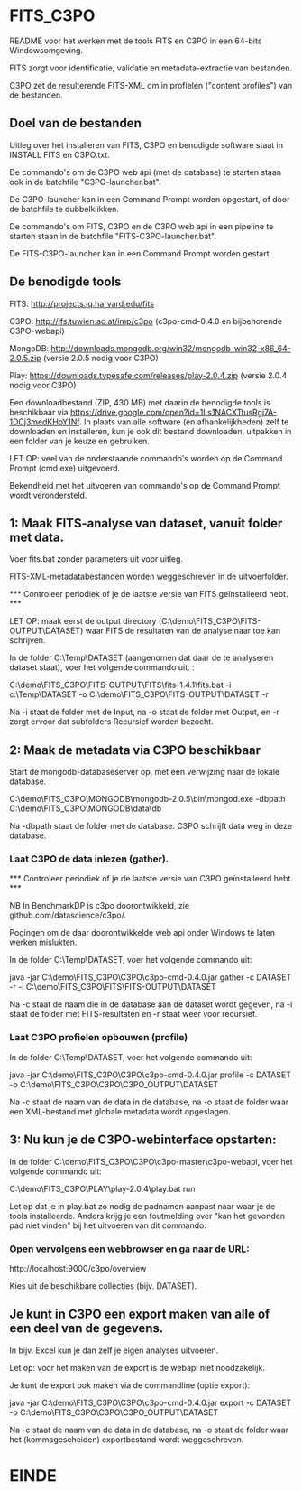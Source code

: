 # FITS_C3PO
README voor het werken met de tools FITS en C3PO in een 64-bits Windowsomgeving.

FITS zorgt voor identificatie, validatie en metadata-extractie van bestanden.

C3PO zet de resulterende FITS-XML om in profielen ("content profiles") van de bestanden.
## Doel van de bestanden
Uitleg over het installeren van FITS, C3PO en benodigde software staat in INSTALL FITS en C3PO.txt.

De commando's om de C3PO web api (met de database) te starten staan ook in de batchfile "C3PO-launcher.bat".

De C3PO-launcher kan in een Command Prompt worden opgestart, of door de batchfile te dubbelklikken. 

De commando's om FITS, C3PO en de C3PO web api in een pipeline te starten staan in de batchfile "FITS-C3PO-launcher.bat".

De FITS-C3PO-launcher kan in een Command Prompt worden gestart.

## De benodigde tools
FITS: http://projects.iq.harvard.edu/fits

C3PO: http://ifs.tuwien.ac.at/imp/c3po (c3po-cmd-0.4.0 en bijbehorende C3PO-webapi)

MongoDB: http://downloads.mongodb.org/win32/mongodb-win32-x86_64-2.0.5.zip (versie 2.0.5 nodig voor C3PO)

Play: https://downloads.typesafe.com/releases/play-2.0.4.zip (versie 2.0.4 nodig voor C3PO) 

Een downloadbestand (ZIP, 430 MB) met daarin de benodigde tools is beschikbaar via https://drive.google.com/open?id=1Ls1NACXTtusRgj7A-1DCj3medKHoY1Nf. In plaats van alle software (en afhankelijkheden) zelf te downloaden en installeren, kun je ook dit bestand downloaden, uitpakken in een folder van je keuze en gebruiken.

LET OP: veel van de onderstaande commando's worden op de Command Prompt (cmd.exe) uitgevoerd.

Bekendheid met het uitvoeren van commando's op de Command Prompt wordt verondersteld.

## 1: Maak FITS-analyse van dataset, vanuit folder met data.
   Voer fits.bat zonder parameters uit voor uitleg.

FITS-XML-metadatabestanden worden weggeschreven in de uitvoerfolder.

*** Controleer periodiek of je de laatste versie van FITS geïnstalleerd hebt. ***

LET OP: maak eerst de output directory (C:\demo\FITS_C3PO\FITS-OUTPUT\DATASET) waar FITS de resultaten van de analyse naar toe kan schrijven. 
 
In de folder C:\Temp\DATASET (aangenomen dat daar de te analyseren dataset staat), voer het volgende commando uit. :
   
C:\demo\FITS_C3PO\FITS-OUTPUT\FITS\fits-1.4.1\fits.bat -i c:\Temp\DATASET -o C:\demo\FITS_C3PO\FITS-OUTPUT\DATASET -r
   
Na -i staat de folder met de Input, na -o staat de folder met Output, en -r zorgt ervoor dat subfolders Recursief worden bezocht.

## 2: Maak de metadata via C3PO beschikbaar
Start de mongodb-databaseserver op, met een verwijzing naar de lokale database.

C:\demo\FITS_C3PO\MONGODB\mongodb-2.0.5\bin\mongod.exe -dbpath C:\demo\FITS_C3PO\MONGODB\data\db

Na -dbpath staat de folder met de database. C3PO schrijft data weg in deze database.

### Laat C3PO de data inlezen (gather).

*** Controleer periodiek of je de laatste versie van C3PO geïnstalleerd hebt. ***

NB In BenchmarkDP is c3po doorontwikkeld, zie github.com/datascience/c3po/.

Pogingen om de daar doorontwikkelde web api onder Windows te laten werken mislukten.

In de folder C:\Temp\DATASET, voer het volgende commando uit:

java -jar C:\demo\FITS_C3PO\C3PO\c3po-cmd-0.4.0.jar gather -c DATASET -r -i C:\demo\FITS_C3PO\FITS\FITS-OUTPUT\DATASET

Na -c staat de naam die in de database aan de dataset wordt gegeven, na -i staat de folder met FITS-resultaten en -r staat weer voor recursief.

### Laat C3PO profielen opbouwen (profile)
   
In de folder C:\Temp\DATASET, voer het volgende commando uit:

java -jar C:\demo\FITS_C3PO\C3PO\c3po-cmd-0.4.0.jar profile -c DATASET -o C:\demo\FITS_C3PO\C3PO\C3PO_OUTPUT\DATASET

Na -c staat de naam van de data in de database, na -o staat de folder waar een XML-bestand met globale metadata wordt opgeslagen.

## 3: Nu kun je de C3PO-webinterface opstarten:
In de folder C:\demo\FITS_C3PO\C3PO\c3po-master\c3po-webapi, voer het volgende commando uit:

C:\demo\FITS_C3PO\PLAY\play-2.0.4\play.bat run

Let op dat je in play.bat zo nodig de padnamen aanpast naar waar je de tools installeerde. Anders krijg je een foutmelding over "kan het gevonden pad niet vinden" bij het uitvoeren van dit commando.

### Open vervolgens een webbrowser en ga naar de URL:
http://localhost:9000/c3po/overview

Kies uit de beschikbare collecties (bijv. DATASET).

## Je kunt in C3PO een export maken van alle of een deel van de gegevens.
In bijv. Excel kun je dan zelf je eigen analyses uitvoeren.

Let op: voor het maken van de export is de webapi niet noodzakelijk.

Je kunt de export ook maken via de commandline (optie export):

java -jar C:\demo\FITS_C3PO\C3PO\c3po-cmd-0.4.0.jar export -c DATASET -o C:\demo\FITS_C3PO\C3PO\C3PO_OUTPUT\DATASET

Na -c staat de naam van de data in de database, na -o staat de folder waar het (kommagescheiden) exportbestand wordt weggeschreven.

# EINDE
